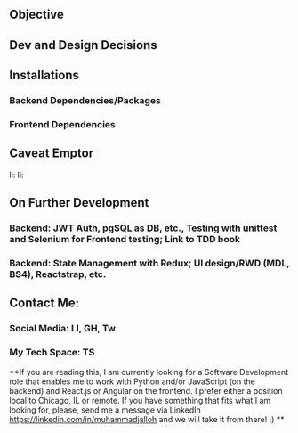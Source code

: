 ## Objective

## Dev and Design Decisions

## Installations
### Backend Dependencies/Packages

### Frontend Dependencies 

## Caveat Emptor 
li: 
li: 

## On Further Development
### Backend: JWT Auth, pgSQL as DB, etc., Testing with unittest and Selenium for Frontend testing; Link to TDD book

### Backend: State Management with Redux; UI design/RWD (MDL, BS4), Reactstrap, etc.

## Contact Me:
### Social Media: LI, GH, Tw
### My Tech Space: TS

**If you are reading this, I am currently looking for a Software Development role that enables me to work with Python and/or JavaScript (on the backend) and React.js or Angular on the frontend. I prefer either a position local to Chicago, IL or remote. If you have something that fits what I am looking for, please, send me a message via LinkedIn https://linkedin.com/in/muhammadjalloh and we will take it from there! :) **